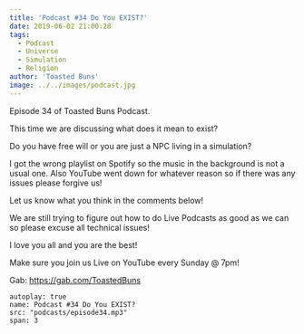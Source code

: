 ```yaml
---
title: 'Podcast #34 Do You EXIST?'
date: 2019-06-02 21:00:28
tags:
  - Podcast
  - Universe
  - Simulation
  - Religion
author: 'Toasted Buns'
image: ../../images/podcast.jpg
---
```

Episode 34 of Toasted Buns Podcast.

This time we are discussing what does it mean to exist?

Do you have free will or you are just a NPC living in a simulation?

I got the wrong playlist on Spotify so the music in the background is not a usual one.
Also YouTube went down for whatever reason so if there was any issues please forgive us!

Let us know what you think in the comments below!

We are still trying to figure out how to do Live Podcasts as good as we can so please excuse all technical issues!

I love you all and you are the best!

Make sure you join us Live on YouTube every Sunday @ 7pm!

Gab: https://gab.com/ToastedBuns

 

<script async src="//pagead2.googlesyndication.com/pagead/js/adsbygoogle.js"></script><ins class="adsbygoogle" style="display:block; text-align:center;"  data-ad-layout="in-article"  data-ad-format="fluid"  data-ad-client="ca-pub-2164900147810573"  data-ad-slot="8817307412"></ins><script>(adsbygoogle = window.adsbygoogle || []).push({});</script>

 

```audio
autoplay: true
name: Podcast #34 Do You EXIST?
src: "podcasts/episode34.mp3"
span: 3
```
